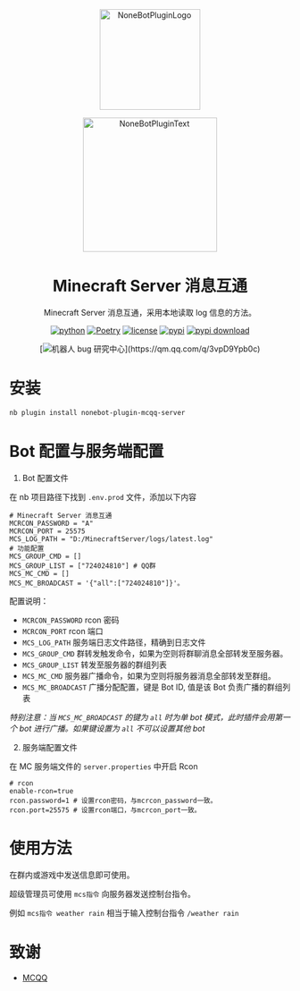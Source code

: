 <div align="center">

<a href="https://v2.nonebot.dev/store">
  <img src="https://raw.githubusercontent.com/A-kirami/nonebot-plugin-template/resources/nbp_logo.png" width="180" height="180" alt="NoneBotPluginLogo">
</a>

<p>
  <img src="https://raw.githubusercontent.com/A-kirami/nonebot-plugin-template/resources/NoneBotPlugin.svg" width="240" alt="NoneBotPluginText">
</p>

# Minecraft Server 消息互通

Minecraft Server 消息互通，采用本地读取 log 信息的方法。

[![python](https://img.shields.io/badge/python-3.10+-blue.svg)](https://www.python.org/)
[![Poetry](https://img.shields.io/endpoint?url=https://python-poetry.org/badge/v0.json)](https://python-poetry.org/)
[![license](https://img.shields.io/github/license/KarisAya/nonebot_plugin_mcqq_server.svg)](./LICENSE)
[![pypi](https://img.shields.io/pypi/v/nonebot_plugin_mcqq_server.svg)](https://pypi.python.org/pypi/nonebot_plugin_mcqq_server)
[![pypi download](https://img.shields.io/pypi/dm/nonebot_plugin_mcqq_server)](https://pypi.python.org/pypi/nonebot_plugin_mcqq_server)
<br />

[![机器人 bug 研究中心](https://img.shields.io/badge/QQ%E7%BE%A4-744751179-maroon?)](https://qm.qq.com/q/3vpD9Ypb0c)

</div>

# 安装

```bash
nb plugin install nonebot-plugin-mcqq-server
```

# Bot 配置与服务端配置

1. Bot 配置文件

在 nb 项目路径下找到 `.env.prod` 文件，添加以下内容

```dotenv
# Minecraft Server 消息互通
MCRCON_PASSWORD = "A"
MCRCON_PORT = 25575
MCS_LOG_PATH = "D:/MinecraftServer/logs/latest.log"
# 功能配置
MCS_GROUP_CMD = []
MCS_GROUP_LIST = ["724024810"] # QQ群
MCS_MC_CMD = []
MCS_MC_BROADCAST = '{"all":["724024810"]}'。
```

配置说明：

- `MCRCON_PASSWORD` rcon 密码
- `MCRCON_PORT` rcon 端口
- `MCS_LOG_PATH` 服务端日志文件路径，精确到日志文件
- `MCS_GROUP_CMD` 群转发触发命令，如果为空则将群聊消息全部转发至服务器。
- `MCS_GROUP_LIST` 转发至服务器的群组列表
- `MCS_MC_CMD` 服务器广播命令，如果为空则将服务器消息全部转发至群组。
- `MCS_MC_BROADCAST` 广播分配配置，键是 Bot ID, 值是该 Bot 负责广播的群组列表

_特别注意：当 `MCS_MC_BROADCAST` 的键为 `all` 时为单 bot 模式，此时插件会用第一个 bot 进行广播。如果键设置为 `all` 不可以设置其他 bot_

2. 服务端配置文件

在 MC 服务端文件的 `server.properties` 中开启 Rcon

```properties
# rcon
enable-rcon=true
rcon.password=1 # 设置rcon密码，与mcrcon_password一致。
rcon.port=25575 # 设置rcon端口，与mcrcon_port一致。
```

# 使用方法

在群内或游戏中发送信息即可使用。

超级管理员可使用 `mcs指令` 向服务器发送控制台指令。

例如 `mcs指令 weather rain` 相当于输入控制台指令 `/weather rain`

# 致谢

- [MCQQ](https://github.com/17TheWord/nonebot-plugin-mcqq)
